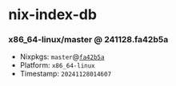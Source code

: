# nix-index-db
### x86_64-linux/master @ 241128.fa42b5a
- Nixpkgs: `master`@[`fa42b5a`](https://github.com/NixOS/nixpkgs/commit/fa42b5a5f401aab8a32bd33c9a4de0738180dc59)
- Platform: `x86_64-linux`
- Timestamp: `20241128014607`
